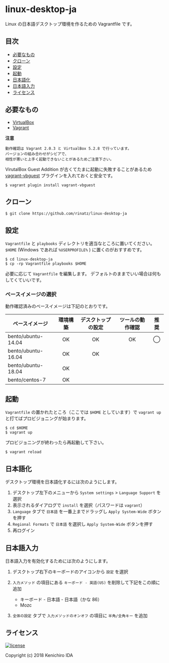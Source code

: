 # linux-desktop-ja

Linux の日本語デスクトップ環境を作るための Vagrantfile です。

## 目次

- [必要なもの](#必要なもの)
- [クローン](#クローン)
- [設定](#設定)
- [起動](#起動)
- [日本語化](#日本語化)
- [日本語入力](#日本語入力)
- [ライセンス](#ライセンス)

## 必要なもの

- [VirtualBox]
- [Vagrant]

[VirtualBox]: https://www.virtualbox.org/
[Vagrant]: https://www.vagrantup.com/

**注意**

    動作確認は Vagrant 2.0.3 と VirtualBox 5.2.8 で行っています。
    バージョンの組み合わせがシビアで、
    相性が悪いと上手く起動できないことがあるためご注意下さい。

VirutalBox Guest Addition が古くてたまに起動に失敗することがあるため
[vagrant-vbguest] プラグインを入れておくと安全です。

    $ vagrant plugin install vagrant-vbguest

[vagrant-vbguest]: https://github.com/dotless-de/vagrant-vbguest

## クローン

    $ git clone https://github.com/rinatz/linux-desktop-ja

## 設定

`Vagrantfile` と `playbooks` ディレクトリを適当なところに置いてください。
`$HOME` (Windows であれば `%USERPROFILE%` ) に置くのがおすすめです。

    $ cd linux-desktop-ja
    $ cp -rp Vagrantfile playbooks $HOME

必要に応じて `Vagrantfile` を編集します。
デフォルトのままでいい場合は何もしてくていいです。

### ベースイメージの選択

動作確認済みのベースイメージは下記のとおりです。

| ベースイメージ     | 環境構築 | デスクトップの設定 | ツールの動作確認 | 推奨 |
|--------------------|:--------:|:------------------:|:----------------:|:----:|
| bento/ubuntu-14.04 | OK       | OK                 | OK               | ◯   |
| bento/ubuntu-16.04 | OK       | OK                 |                  |      |
| bento/ubuntu-18.04 | OK       |                    |                  |      |
| bento/centos-7     | OK       |                    |                  |      |

## 起動

`Vagrantfile` の置かれたところ（ここでは `$HOME` としています）で
`vagrant up` と打てばプロビジョニングが始まります。

    $ cd $HOME
    $ vagrant up

プロビジョニングが終わったら再起動して下さい。

    $ vagrant reload

## 日本語化

デスクトップ環境を日本語化するには次のようにします。

1. デスクトップ左下のメニューから `System settings` > `Language Support` を選択
1. 表示されるダイアログで `install` を選択（パスワードは `vagrant`）
1. `Language` タブで `日本語` を一番上までドラッグし `Apply System-Wide` ボタンを押す
1. `Regional Formats` で `日本語` を選択し `Apply System-Wide` ボタンを押す
1. 再ログイン

## 日本語入力

日本語入力を有効化するためには次のようにします。

1. デスクトップ右下のキーボードのアイコンから `設定` を選択
1. `入力メソッド` の項目にある `キーボード - 英語(US)` を削除して下記をこの順に追加

    - キーボード - 日本語 - 日本語（かな 86）
    - Mozc

1. `全体の設定` タブで `入力メソッドのオンオフ` の項目に `半角/全角キー` を追加

## ライセンス

[![license](https://img.shields.io/github/license/rinatz/ubuntu-desktop-ja.svg)](LICENSE)

Copyright (c) 2018 Kenichiro IDA
